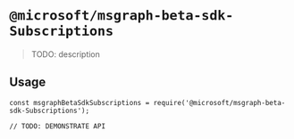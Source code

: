 # `@microsoft/msgraph-beta-sdk-Subscriptions`

> TODO: description

## Usage

```
const msgraphBetaSdkSubscriptions = require('@microsoft/msgraph-beta-sdk-Subscriptions');

// TODO: DEMONSTRATE API
```
